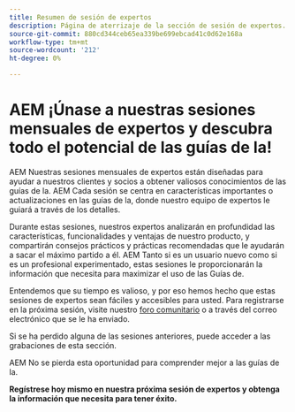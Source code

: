 ```yaml
---
title: Resumen de sesión de expertos
description: Página de aterrizaje de la sección de sesión de expertos.
source-git-commit: 880cd344ceb65ea339be699ebcad41c0d62e168a
workflow-type: tm+mt
source-wordcount: '212'
ht-degree: 0%

---
```


# AEM ¡Únase a nuestras sesiones mensuales de expertos y descubra todo el potencial de las guías de la!

AEM Nuestras sesiones mensuales de expertos están diseñadas para ayudar a nuestros clientes y socios a obtener valiosos conocimientos de las guías de la. AEM Cada sesión se centra en características importantes o actualizaciones en las guías de la, donde nuestro equipo de expertos le guiará a través de los detalles.

Durante estas sesiones, nuestros expertos analizarán en profundidad las características, funcionalidades y ventajas de nuestro producto, y compartirán consejos prácticos y prácticas recomendadas que le ayudarán a sacar el máximo partido a él. AEM Tanto si es un usuario nuevo como si es un profesional experimentado, estas sesiones le proporcionarán la información que necesita para maximizar el uso de las Guías de.

Entendemos que su tiempo es valioso, y por eso hemos hecho que estas sesiones de expertos sean fáciles y accesibles para usted. Para registrarse en la próxima sesión, visite nuestro [foro comunitario](https://experienceleaguecommunities.adobe.com/t5/experience-manager-guides/ct-p/aem-xml-documentation) o a través del correo electrónico que se le ha enviado.

Si se ha perdido alguna de las sesiones anteriores, puede acceder a las grabaciones de esta sección.

AEM No se pierda esta oportunidad para comprender mejor a las guías de la.

**Regístrese hoy mismo en nuestra próxima sesión de expertos y obtenga la información que necesita para tener éxito.**
